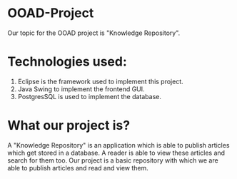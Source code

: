 # OOAD-Project
Our topic for the OOAD project is "Knowledge Repository".

# Technologies used:
1. Eclipse is the framework used to implement this project.
2. Java Swing to implement the frontend GUI.
3. PostgresSQL is used to implement the database.

# What our project is?
A "Knowledge Repository" is an application which is able to publish articles which get stored in a database. A reader is able to view these articles and search for them too.
Our project is a basic repository with which we are able to publish articles and read and view them.
